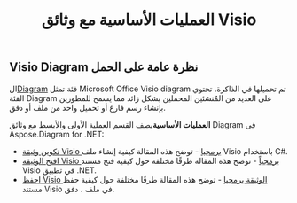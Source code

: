 ﻿---
title: العمليات الأساسية مع وثائق Visio
linktitle: العمليات الأساسية
type: docs
weight: 30
url: /ar/net/basic-operations/
description: يصف قسم العمليات الأساسية إمكانيات فتح وحفظ مستندات Visio باستخدام Aspose.Diagram for .NET.
---
## **Visio Diagram نظرة عامة على الحمل**
 ال[Diagram](http://www.aspose.com/api/net/diagram/aspose.diagram/diagram) فئة تمثل Microsoft Office Visio diagram تم تحميلها في الذاكرة. تحتوي الفئة Diagram على العديد من المُنشئين المحملين بشكل زائد مما يسمح للمطورين بإنشاء رسم فارغ أو تحميل واحد من ملف أو دفق.

**العمليات الأساسية**يصف القسم العملية الأولى والأبسط مع وثائق Diagram في Aspose.Diagram for .NET:

- [تكوين وثيقة Visio برمجيا](/diagram/ar/net/create-visio-document/) - توضح هذه المقالة كيفية إنشاء ملف Visio باستخدام C#.
- [افتح الوثيقة Visio برمجياً](/diagram/ar/net/open-visio-document/) - توضح هذه المقالة طرقًا مختلفة حول كيفية فتح مستند Visio في تطبيق .NET.
- [احفظ Visio الوثيقة برمجيا](/diagram/ar/net/save-visio-document/) - توضح هذه المقالة طرقًا مختلفة حول كيفية حفظ مستند Visio في ملف ، دفق.
